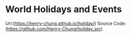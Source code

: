 # World Holidays and Events

Url:(https://henry-chung.github.io/holiday/)
Source Code:(https://github.com/Henry-Chung/holiday_src)
